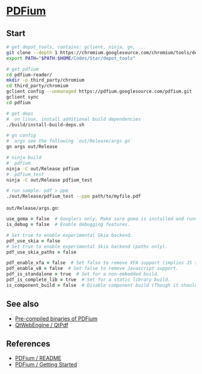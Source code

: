 # [PDFium][]

[PDFium]: https://pdfium.googlesource.com/pdfium/

## Start

```zsh
# get depot_tools, contains: gclient, ninja, gn, ...
git clone --depth 1 https://chromium.googlesource.com/chromium/tools/depot_tools.git
export PATH="$PATH:$HOME/Codes/Star/depot_tools"

# get pdfium
cd pdfium-reader/
mkdir -p third_party/chromium
cd third_party/chromium
gclient config --unmanaged https://pdfium.googlesource.com/pdfium.git
gclient sync
cd pdfium

# get deps
#  on linux, install additional build dependencies
./build/install-build-deps.sh

# gn config
#  args see the following `out/Release/args.gn`
gn args out/Release

# ninja build
#  pdfium
ninja -C out/Release pdfium
#  pdfium_test
ninja -C out/Release pdfium_test

# run sample: pdf > ppm
./out/Release/pdfium_test --ppm path/to/myfile.pdf
```

`out/Release/args.gn`:

```zsh
use_goma = false  # Googlers only. Make sure goma is installed and running first.
is_debug = false  # Enable debugging features.

# Set true to enable experimental Skia backend.
pdf_use_skia = false
# Set true to enable experimental Skia backend (paths only).
pdf_use_skia_paths = false

pdf_enable_xfa = false  # Set false to remove XFA support (implies JS support).
pdf_enable_v8 = false  # Set false to remove Javascript support.
pdf_is_standalone = true  # Set for a non-embedded build.
pdf_is_complete_lib = true  # Set for a static library build.
is_component_build = false  # Disable component build (Though it should work)
```

## See also

- [Pre-compiled binaries of PDFium](https://github.com/bblanchon/pdfium-binaries)
- [QtWebEngine / QtPdf](https://code.qt.io/cgit/qt/qtwebengine.git/tree/src)

## References

- [PDFium / README](https://pdfium.googlesource.com/pdfium/)
- [PDFium / Getting Started](https://pdfium.googlesource.com/pdfium/+/refs/heads/main/docs/getting-started.md)

